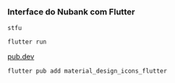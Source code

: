 ### Interface do Nubank com Flutter

```
stfu
```

```
flutter run
```

[pub.dev](https://www.pub.dev/packages?q=material_designs_icons_flutter)

```
flutter pub add material_design_icons_flutter
```